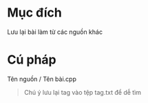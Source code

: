 # Mục đích
Lưu lại bài làm từ các nguồn khác

# Cú pháp
Tên nguồn / Tên bài.cpp

> Chú ý lưu lại tag vào tệp tag.txt để dễ tìm
